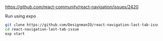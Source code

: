 https://github.com/react-community/react-navigation/issues/2420

Run using expo
```bash
git clone https://github.com/DesignmanIO/react-navigation-last-tab-issue.git
cd react-navigation-last-tab-issue
exp start
```
